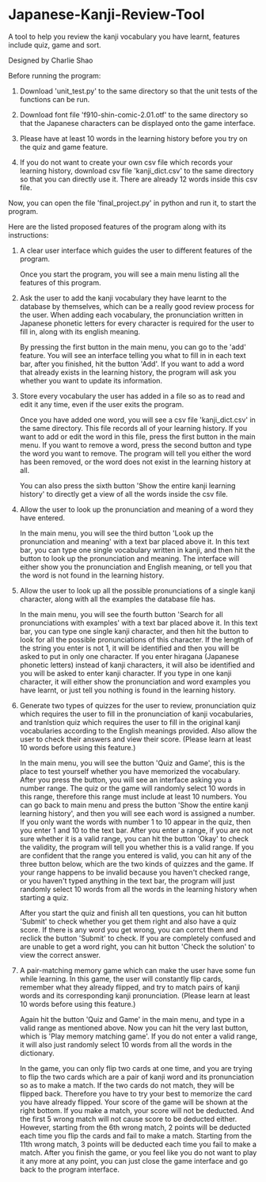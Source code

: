 # Japanese-Kanji-Review-Tool
A tool to help you review the kanji vocabulary you have learnt, features include quiz, game and sort.

Designed by Charlie Shao

Before running the program:

1. Download 'unit_test.py' to the same directory so that the unit tests of the functions can be run.

2. Download font file 'f910-shin-comic-2.01.otf' to the same directory so that the Japanese characters can be displayed onto the game interface.

3. Please have at least 10 words in the learning history before you try on the quiz and game feature.

4. If you do not want to create your own csv file which records your learning history, download csv file 'kanji_dict.csv' to the same directory so that you can directly use it. There are already 12 words inside this csv file.

Now, you can open the file 'final_project.py' in python and run it, to start the program.

Here are the listed proposed features of the program along with its instructions:

1. A clear user interface which guides the user to different features of the program.

   Once you start the program, you will see a main menu listing all the features of this program.

3. Ask the user to add the kanji vocabulary they have learnt to the database by themselves, which can be a really good review process for the user. When adding each vocabulary, the pronunciation written in Japanese phonetic letters for every character is required for the user to fill in, along with its english meaning.

   By pressing the first button in the main menu, you can go to the 'add' feature. You will see an interface telling you what to fill in in each text bar, after you finished, hit the button 'Add'. If you want to add a word that already exists in the learning history, the program will ask you whether you want to update its information.

3. Store every vocabulary the user has added in a file so as to read and edit it any time, even if the user exits the program.

   Once you have added one word, you will see a csv file 'kanji_dict.csv' in the same directory. This file records all of your learning history. If you want to add or edit the word in this file, press the first button in the main menu. If you want to remove a word, press the second button and type the word you want to remove. The program will tell you either the word has been removed, or the word does not exist in the learning history at all.

   You can also press the sixth button 'Show the entire kanji learning history' to directly get a view of all the words inside the csv file.

5. Allow the user to look up the pronunciation and meaning of a word they have entered.

   In the main menu, you will see the third button 'Look up the pronunciation and meaning' with a text bar placed above it. In this text bar, you can type one single vocabulary written in kanji, and then hit the button to look up the pronunciation and meaning. The interface will either show you the pronunciation and English meaning, or tell you that the word is not found in the learning history.

5. Allow the user to look up all the possible pronunciations of a single kanji character, along with all the examples the database file has.

   In the main menu, you will see the fourth button 'Search for all pronunciations with examples' with a text bar placed above it. In this text bar, you can type one single kanji character, and then hit the button to look for all the possible pronunciations of this character. If the length of the string you enter is not 1, it will be identified and then you will be asked to put in only one character. If you enter hiragana (Japanese phonetic letters) instead of kanji characters, it will also be identified and you will be asked to enter kanji character. If you type in one kanji character, it will either show the pronunciation and word examples you have learnt, or just tell you nothing is found in the learning history.

7. Generate two types of quizzes for the user to review, pronunciation quiz which requires the user to fill in the pronunciation of kanji vocabularies, and tranlstion quiz which requires the user to fill in the original kanji vocabularies according to the English meanings provided. Also allow the user to check their answers and view their score. (Please learn at least 10 words before using this feature.)

   In the main menu, you will see the button 'Quiz and Game', this is the place to test yourself whether you have memorized the vocabulary. After you press the button, you will see an interface asking you a number range. The quiz or the game will randomly select 10 words in this range, therefore this range must include at least 10 numbers. You can go back to main menu and press the button 'Show the entire kanji learning history', and then you will see each word is assigned a number. If you only want the words with number 1 to 10 appear in the quiz, then you enter 1 and 10 to the text bar. After you enter a range, if you are not sure whether it is a valid range, you can hit the button 'Okay' to check the validity, the program will tell you whether this is a valid range. If you are confident that the range you entered is valid, you can hit any of the three button below, which are the two kinds of quizzes and the game. If your range happens to be invalid because you haven't checked range, or you haven't typed anything in the text bar, the program will just randomly select 10 words from all the words in the learning history when starting a quiz.

   After you start the quiz and finish all ten questions, you can hit button 'Submit' to check whether you get them right and also have a quiz score. If there is any word you get wrong, you can corrct them and reclick the button 'Submit' to check. If you are completely confused and are unable to get a word right, you can hit button 'Check the solution' to view the correct answer.

7. A pair-matching memory game which can make the user have some fun while learning. In this game, the user will constantly flip cards, remember what they already flipped, and try to match pairs of kanji words and its corresponding kanji pronunciation. (Please learn at least 10 words before using this feature.)

   Again hit the button 'Quiz and Game' in the main menu, and type in a valid range as mentioned above. Now you can hit the very last button, which is 'Play memory matching game'. If you do not enter a valid range, it will also just randomly select 10 words from all the words in the dictionary.

   In the game, you can only flip two cards at one time, and you are trying to flip the two cards which are a pair of kanji word and its pronunciation so as to make a match. If the two cards do not match, they will be flipped back. Therefore you have to try your best to memorize the card you have already flipped. Your score of the game will be shown at the right bottom. If you make a match, your score will not be deducted. And the first 5 wrong match will not cause score to be deducted either. However, starting from the 6th wrong match, 2 points will be deducted each time you flip the cards and fail to make a match. Starting from the 11th wrong match, 3 points will be deducted each time you fail to make a match. After you finish the game, or you feel like you do not want to play it any more at any point, you can just close the game interface and go back to the program interface.

